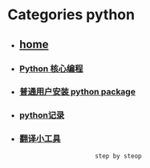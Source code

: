 # Categories python
* ## [home](../README.md)
* ### [Python 核心编程](CorePython.md)
* ### [普通用户安装 python package](noRootUserInstallPackage.md)
* ### [python记录](python_care.md)
* ### [翻译小工具](translateTool.md)
                           step by steop